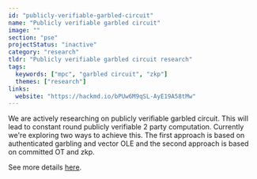 ```yaml
---
id: "publicly-verifiable-garbled-circuit"
name: "Publicly verifiable garbled circuit"
image: ""
section: "pse"
projectStatus: "inactive"
category: "research"
tldr: "Publicly verifiable garbled circuit research"
tags:
  keywords: ["mpc", "garbled circuit", "zkp"]
  themes: ["research"]
links:
  website: "https://hackmd.io/bPUw6M9qSL-AyE19A58tMw"
---
```


We are actively researching on publicly verifiable garbled circuit. This will lead to constant round publicly verifiable 2 party computation. Currently we're exploring two ways to achieve this. The first approach is based on authenticated garbling and vector OLE and the second approach is based on committed OT and zkp.

See more details [here](https://hackmd.io/bPUw6M9qSL-AyE19A58tMw).
